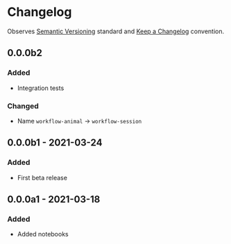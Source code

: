# Changelog

Observes [Semantic Versioning](https://semver.org/spec/v2.0.0.html) standard and [Keep a Changelog](https://keepachangelog.com/en/1.0.0/) convention.


## 0.0.0b2
### Added
+ Integration tests

### Changed
+ Name `workflow-animal` -> `workflow-session`


## 0.0.0b1 - 2021-03-24
### Added
+ First beta release


## 0.0.0a1 - 2021-03-18
### Added
+ Added notebooks

[0.0.0b1]: https://github.com/datajoint/workflow-session/tree/f6d6a3353aae83ca13ff9fcc536017eb34c18f90
[0.0.0a1]: https://github.com/datajoint/workflow-session/tree/0d3d3c970056ff4c243d17cf4f738f48268d80ad
